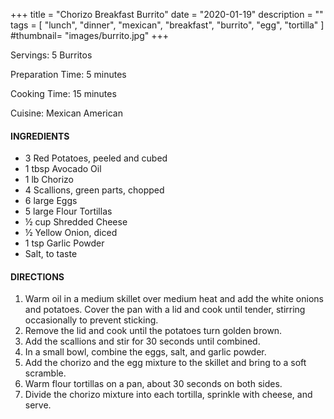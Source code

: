 +++
title = "Chorizo Breakfast Burrito"
date = "2020-01-19"
description = ""
tags = [
    "lunch",
    "dinner",
    "mexican",
    "breakfast",
    "burrito",
    "egg",
    "tortilla"
]
#thumbnail= "images/burrito.jpg"
+++

Servings: 5 Burritos <!--more-->

Preparation Time: 5 minutes 

Cooking Time: 15 minutes 

Cuisine: Mexican American 

#### INGREDIENTS 

* 3 Red Potatoes, peeled and cubed 
* 1 tbsp Avocado Oil 
* 1 lb Chorizo 
* 4 Scallions, green parts, chopped 
* 6 large Eggs 
* 5 large Flour Tortillas 
* ½ cup Shredded Cheese 
* ½ Yellow Onion, diced 
* 1 tsp Garlic Powder 
* Salt, to taste

#### DIRECTIONS 

1. Warm oil in a medium skillet over medium heat and add the white onions and potatoes. Cover the pan with a lid and cook until tender, stirring occasionally to prevent sticking. 
2. Remove the lid and cook until the potatoes turn golden brown. 
3. Add the scallions and stir for 30 seconds until combined. 
4. In a small bowl, combine the eggs, salt, and garlic powder. 
5. Add the chorizo and the egg mixture to the skillet and bring to a soft scramble. 
6. Warm flour tortillas on a pan, about 30 seconds on both sides. 
7. Divide the chorizo mixture into each tortilla, sprinkle with cheese, and serve. 
